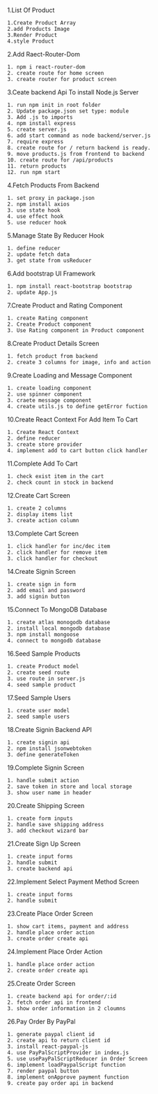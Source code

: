 1.List Of Product

    1.Create Product Array
    2.add Products Image
    3.Render Product
    4.style Product

2.Add Raect-Router-Dom 

    1. npm i react-router-dom
    2. create route for home screen
    3. create router for product screen
   
3.Ceate backend Api To install Node.js Server

    1. run npm init in root folder
    2. Update package.json set type: module
    3. Add .js to imports
    4. npm install express
    5. create server.js
    6. add start command as node backend/server.js
    7. require express
    8. create route for / return backend is ready.
    9. move products.js from frontend to backend
    10. create route for /api/products
    11. return products
    12. run npm start

4.Fetch Products From Backend

    1. set proxy in package.json
    2. npm install axios
    3. use state hook
    4. use effect hook
    5. use reducer hook
   
5.Manage State By Reducer Hook

    1. define reducer
    2. update fetch data
    3. get state from usReducer
   
6.Add bootstrap UI Framework

    1. npm install react-bootstrap bootstrap
    2. update App.js

7.Create Product and Rating Component

    1. create Rating component
    2. Create Product component
    3. Use Rating component in Product component

8.Create Product Details Screen

    1. fetch product from backend
    2. create 3 columns for image, info and action

9.Create Loading and Message Component

    1. create loading component
    2. use spinner component
    3. craete message component
    4. create utils.js to define getError fuction

10.Create React Context For Add Item To Cart

    1. Create React Context
    2. define reducer
    3. create store provider
    4. implement add to cart button click handler

11.Complete Add To Cart

    1. check exist item in the cart
    2. check count in stock in backend

12.Create Cart Screen

    1. create 2 columns
    2. display items list
    3. create action column

13.Complete Cart Screen

    1. click handler for inc/dec item
    2. click handler for remove item
    3. click handler for checkout

14.Create Signin Screen

    1. create sign in form
    2. add email and password
    3. add signin button

15.Connect To MongoDB Database

    1. create atlas monogodb database
    2. install local mongodb database
    3. npm install mongoose
    4. connect to mongodb database

16.Seed Sample Products

    1. create Product model
    2. create seed route
    3. use route in server.js
    4. seed sample product
   
17.Seed Sample Users

    1. create user model
    2. seed sample users

18.Create Signin Backend API

    1. create signin api
    2. npm install jsonwebtoken
    3. define generateToken

19.Complete Signin Screen

    1. handle submit action
    2. save token in store and local storage
    3. show user name in header

20.Create Shipping Screen

    1. create form inputs
    2. handle save shipping address
    3. add checkout wizard bar

21.Create Sign Up Screen

    1. create input forms
    2. handle submit
    3. create backend api

22.Implement Select Payment Method Screen

    1. create input forms
    2. handle submit

23.Create Place Order Screen

    1. show cart items, payment and address
    2. handle place order action
    3. create order create api

24.Implement Place Order Action

    1. handle place order action
    2. create order create api

25.Create Order Screen

    1. create backend api for order/:id
    2. fetch order api in frontend
    3. show order information in 2 cloumns

26.Pay Order By PayPal

    1. generate paypal client id
    2. create api to return client id
    3. install react-paypal-js
    4. use PayPalScriptProvider in index.js
    5. use usePayPalScriptReducer in Order Screen
    6. implement loadPaypalScript function
    7. render paypal button
    8. implement onApprove payment function
    9. create pay order api in backend